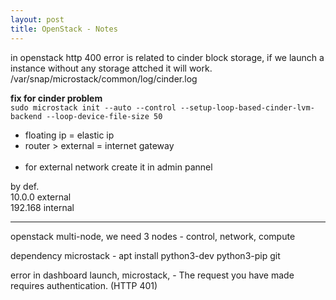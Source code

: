 ```yaml
---
layout: post
title: OpenStack - Notes
---
```


in openstack http 400 error is related to cinder block storage, if we launch a instance without any storage attched it will work. <br>
/var/snap/microstack/common/log/cinder.log 

**fix for cinder problem** <br>
`sudo microstack init --auto --control --setup-loop-based-cinder-lvm-backend --loop-device-file-size 50`

- floating ip = elastic ip
- router > external = internet gateway
<br> <br>
- for external network create it in admin pannel

by def. <br>
10.0.0 external <br>
192.168 internal

---

openstack multi-node, we need 3 nodes - control, network, compute

dependency microstack - apt install python3-dev python3-pip git

error in dashboard launch, microstack, - The request you have made requires authentication. (HTTP 401)
